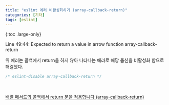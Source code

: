 ```yaml
---
title: "eslint 에러 비활성화하기 (array-callback-return)"
categories: [기타]
tags: [eslint]
---
```


{:toc .large-only}

Line 49:44: Expected to return a value in arrow function array-callback-return

위 에러는 콜백에서 return을 하지 않아 나타나는 에러로 해당 옵션을 비활성화 함으로 해결했다.

```js
/* eslint-disable array-callback-return */
```

<br/>

[배열 메서드의 콜백에서 return 문을 적용합니다 (array-callback-return)](https://eslint.org/docs/rules/array-callback-return)
